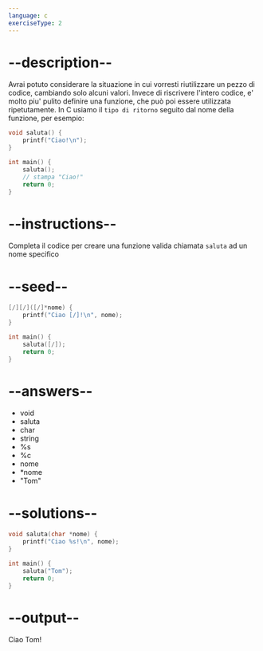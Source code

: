 ```yaml
---
language: c
exerciseType: 2
---
```


# --description--

Avrai potuto considerare la situazione in cui vorresti riutilizzare un pezzo di codice, cambiando solo alcuni valori.
Invece di riscrivere l'intero codice, e' molto piu' pulito definire una funzione, che può poi essere utilizzata ripetutamente.
In C usiamo il `tipo di ritorno` seguito dal nome della funzione, per esempio:
```c
void saluta() {
    printf("Ciao!\n");
}

int main() {
    saluta();
    // stampa "Ciao!"
    return 0;
}
```

# --instructions--

Completa il codice per creare una funzione valida chiamata `saluta` ad un nome specifico

# --seed--

```c
[/][/]([/]*nome) {
    printf("Ciao [/]!\n", nome);
}

int main() {
    saluta([/]);
    return 0;
}
```

# --answers--

- void 
- saluta
- char 
- string 
- %s
- %c
- nome
- *nome
- "Tom"

# --solutions--

```c
void saluta(char *nome) {
    printf("Ciao %s!\n", nome);
}

int main() {
    saluta("Tom");
    return 0;
}
```

# --output--

Ciao Tom!
